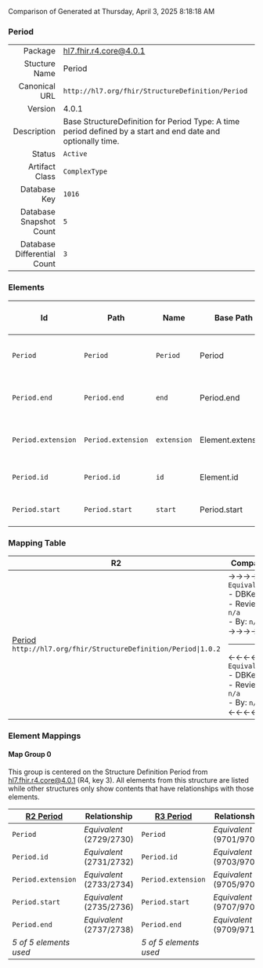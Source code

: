 Comparison of 
Generated at Thursday, April 3, 2025 8:18:18 AM

### Period

|      |     |
| ---: | --- |
| Package | hl7.fhir.r4.core@4.0.1 |
| Stucture Name | Period |
| Canonical URL | `http://hl7.org/fhir/StructureDefinition/Period` |
| Version | 4.0.1 |
| Description | Base StructureDefinition for Period Type: A time period defined by a start and end date and optionally time. |
| Status | `Active` |
| Artifact Class | `ComplexType` |
| Database Key | `1016` |
| Database Snapshot Count | `5` |
| Database Differential Count | `3` |

### Elements

| Id | Path | Name | Base Path | Short | Cardinality | Collated Type | Binding Strength | Binding Value Set |
| -- | ---- | ---- | --------- | ----- | ----------- | ------------- | ---------------- | ----------------- |
| `Period` | `Period` | `Period` | Period | Time range defined by start and end date/time | 0..* | Period |  |  |
| `Period.end` | `Period.end` | `end` | Period.end | End time with inclusive boundary, if not ongoing | 0..1 | dateTime |  |  |
| `Period.extension` | `Period.extension` | `extension` | Element.extension | Additional content defined by implementations | 0..* | Extension |  |  |
| `Period.id` | `Period.id` | `id` | Element.id | Unique id for inter-element referencing | 0..1 | id |  |  |
| `Period.start` | `Period.start` | `start` | Period.start | Starting time with inclusive boundary | 0..1 | dateTime |  |  |
### Mapping Table

| R2 | Comparison | R3 | Comparison | R4 | Comparison | R4B | Comparison | R5
| --- | --- | --- | --- | --- | --- | --- | --- | ---
| [Period](/docs/R2/ComplexTypes/Period.md)<br/> `http://hl7.org/fhir/StructureDefinition/Period\|1.0.2` | →→→→→→→<br/>`Equivalent`<br/>- DBKey: `59`<br/>- Reviewed: `n/a`<br/>- By: `n/a`<br/>→→→→→→→<hr/>←←←←←←←<br/>`Equivalent`<br/>- DBKey: `230`<br/>- Reviewed: `n/a`<br/>- By: `n/a`<br/>←←←←←←←| [Period](/docs/R3/ComplexTypes/Period.md)<br/> `http://hl7.org/fhir/StructureDefinition/Period\|3.0.2` | →→→→→→→<br/>`Equivalent`<br/>- DBKey: `404`<br/>- Reviewed: `n/a`<br/>- By: `n/a`<br/>→→→→→→→<hr/>←←←←←←←<br/>`Equivalent`<br/>- DBKey: `600`<br/>- Reviewed: `n/a`<br/>- By: `n/a`<br/>←←←←←←←| [Period](/docs/R4/ComplexTypes/Period.md)<br/> `http://hl7.org/fhir/StructureDefinition/Period\|4.0.1` | →→→→→→→<br/>`Equivalent`<br/>- DBKey: `1359`<br/>- Reviewed: `n/a`<br/>- By: `n/a`<br/>→→→→→→→<hr/>←←←←←←←<br/>`Equivalent`<br/>- DBKey: `1360`<br/>- Reviewed: `n/a`<br/>- By: `n/a`<br/>←←←←←←←| [Period](/docs/R4B/ComplexTypes/Period.md)<br/> `http://hl7.org/fhir/StructureDefinition/Period\|4.3.0` | →→→→→→→<br/>`Equivalent`<br/>- DBKey: `913`<br/>- Reviewed: `n/a`<br/>- By: `n/a`<br/>→→→→→→→<hr/>←←←←←←←<br/>`Equivalent`<br/>- DBKey: `1142`<br/>- Reviewed: `n/a`<br/>- By: `n/a`<br/>←←←←←←←| [Period](/docs/R5/ComplexTypes/Period.md)<br/> `http://hl7.org/fhir/StructureDefinition/Period\|5.0.0` 

### Element Mappings


#### Map Group 0

This group is centered on the Structure Definition Period from hl7.fhir.r4.core@4.0.1 (R4, key 3).
All elements from this structure are listed while other structures only show contents that have relationships with those elements.

| [R2 Period](/docs/R2/ComplexTypes/Period.md)| Relationship | [R3 Period](/docs/R3/ComplexTypes/Period.md)| Relationship | R4 Period| Relationship | [R4B Period](/docs/R4B/ComplexTypes/Period.md)| Relationship | [R5 Period](/docs/R5/ComplexTypes/Period.md)
| --- | --- | --- | --- | --- | --- | --- | --- | ---
| `Period`| _Equivalent_<br/>(2729/2730)| `Period`| _Equivalent_<br/>(9701/9702)| **`Period`**| _Equivalent_<br/>(21105/21106)| `Period`| _Equivalent_<br/>(36214/36215)| `Period`
| `Period.id`| _Equivalent_<br/>(2731/2732)| `Period.id`| _Equivalent_<br/>(9703/9704)| **`Period.id`**| _Equivalent_<br/>(21107/21108)| `Period.id`| _Equivalent_<br/>(36216/36217)| `Period.id`
| `Period.extension`| _Equivalent_<br/>(2733/2734)| `Period.extension`| _Equivalent_<br/>(9705/9706)| **`Period.extension`**| _Equivalent_<br/>(21109/21110)| `Period.extension`| _Equivalent_<br/>(36218/36219)| `Period.extension`
| `Period.start`| _Equivalent_<br/>(2735/2736)| `Period.start`| _Equivalent_<br/>(9707/9708)| **`Period.start`**| _Equivalent_<br/>(21111/21112)| `Period.start`| _Equivalent_<br/>(36220/36221)| `Period.start`
| `Period.end`| _Equivalent_<br/>(2737/2738)| `Period.end`| _Equivalent_<br/>(9709/9710)| **`Period.end`**| _Equivalent_<br/>(21113/21114)| `Period.end`| _Equivalent_<br/>(36222/36223)| `Period.end`
| *5 of 5 elements used* | | *5 of 5 elements used* | | *5 of 5 elements used* | | *5 of 5 elements used* | | *5 of 5 elements used* 

